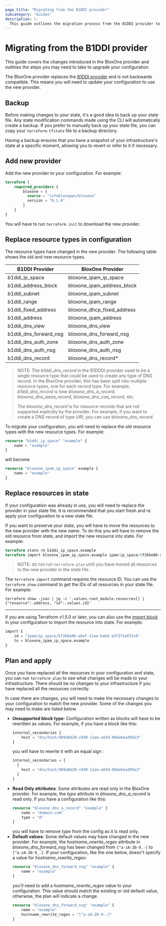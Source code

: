 ```yaml
---
page_title: "Migrating from the B1DDI provider"
subcategory: "Guides"
description: |-
  This guide outlines the migration process from the B1DDI provider to the BloxOne provider.
---
```


# Migrating from the B1DDI provider

This guide covers the changes introduced in the BloxOne provider and outlines the steps you may need to take to upgrade your configuration.

The BloxOne provider replaces the [B1DDI provider](https://registry.terraform.io/providers/infobloxopen/b1ddi/latest) and is not backwards compatible. This means you will need to update your configuration to use the new provider.

## Backup

Before making changes to your state, it's a good idea to back up your state file. Any state modification commands made using the CLI will automatically create a backup. 
If you prefer to manually back up your state file, you can copy your `terraform.tfstate` file to a backup directory.

Having a backup ensures that you have a snapshot of your infrastructure's state at a specific moment, allowing you to revert or refer to it if necessary.

## Add new provider

Add the new provider to your configuration. For example:

```terraform 
terraform {
    required_providers {
        bloxone = {
          source = "infobloxopen/bloxone"
          version = "0.1.0"
        }
    }
}
```

You will have to run `terraform init` to download the new provider.

## Replace resource types in configuration

The resource types have changed in the new provider. The following table shows the old and new resource types.

| B1DDI Provider        | BloxOne Provider           |
|-----------------------|----------------------------|
| b1ddi_ip_space        | bloxone_ipam_ip_space      |
| b1ddi_address_block   | bloxone_ipam_address_block |
| b1ddi_subnet          | bloxone_ipam_subnet        |
| b1ddi_range           | bloxone_ipam_range         |
| b1ddi_fixed_address   | bloxone_dhcp_fixed_address |
| b1ddi_address         | bloxone_ipam_address       |
| b1ddi_dns_view        | bloxone_dns_view           |
| b1ddi_dns_forward_nsg | bloxone_dns_forward_nsg    |
| b1ddi_dns_auth_zone   | bloxone_dns_auth_zone      |
| b1ddi_dns_auth_nsg    | bloxone_dns_auth_nsg       |
| b1ddi_dns_record      | bloxone_dns_record*        |

> NOTE: The _b1ddi_dns_record_ in the B1DDDI provider used to be a single resource type that could be used to create any type of DNS record. 
> In the BloxOne provider, this has been split into multiple resource types, one for each record type. 
> For example, _b1ddi_dns_record_ is now _bloxone_dns_a_record_, _bloxone_dns_aaaa_record_, _bloxone_dns_caa_record_, etc. 
> 
> The _bloxone_dns_record_ is for resource records that are not supported explicitly by the provider. For example, if you want to create a DNS record of type _URI_, you can use _bloxone_dns_record_.

To migrate your configuration, you will need to replace the old resource types with the new resource types. For example:

```terraform
resource "b1ddi_ip_space" "example" {
    name = "example"
}
```
will become
```terraform
resource "bloxone_ipam_ip_space" example {
    name = "example"
}
```

## Replace resources in state

If your configuration was already in use, you will need to replace the provider in your state file. 
It is recommended that you start fresh and re apply your configuration to a new state file.

If you want to preserve your state, you will have to move the resources to the new provider with the new name. 
To do this you will have to remove the old resource from state, and import the new resource into state. For example:

```terraform
terraform state rm b1ddi_ip_space.example
terraform import bloxone_ipam_ip_space.example ipam/ip_space/5f26be86-abef-11ee-babd-a2f371a672c6
```
> NOTE: do not run `terraform plan` until you have moved all resources to the new provider in the state file.

The `terraform import` command requires the resource ID.
You can use the `terraform show` command to get the IDs of all resources in your state file. For example:

```shell
terraform show -json | jq -c '.values.root_module.resources[] | {"resource":.address, "id":.values.id}'
```
---
If you are using Terraform v1.5.0 or later, you can also use the [import block](https://developer.hashicorp.com/terraform/language/import) in your configuration to import the resource into state. For example:

```terraform 
import {
    id = "ipam/ip_space/5f26be86-abef-11ee-babd-a2f371a672c6"
    to = bloxone_ipam_ip_space.example
}
```

## Plan and apply

Once you have replaced all the resources in your configuration and state, you can run `terraform plan` to see what changes will be made to your infrastructure.
There should be no changes to your infrastructure if you have replaced all the resources correctly.

In case there are changes, you will need to make the necessary changes to your configuration to match the new provider.
Some of the changes you may need to make are listed below.
 - **Unsupported block type**: Configuration written as blocks will have to be rewritten as values. For example, if you have a block like this:
    ```terraform
    internal_secondaries {
        host = "dns/host/989a0d20-c030-11ee-a93d-0b6e6ea305e3"
    }
    ```
    you will have to rewrite it with an equal sign :
    ```terraform
    internal_secondaries = [ 
      { 
        host = "dns/host/989a0d20-c030-11ee-a93d-0b6e6ea305e3"
      }
    ]
    ```
 - **Read Only attributes**: Some attributes are read only in the BloxOne provider. For example, the _type_ attribute in _bloxone_dns_a_record_ is read only. If you have a configuration like this:
    ```terraform
    resource "bloxone_dns_a_record" "example" {
        name = "domain.com"
        type = "A"
    }
    ```
    you will have to remove _type_ from the config as it is read only.
 - **Default values**: Some default values may have changed in the new provider. For example, the _hostname_rewrite_regex_ attribute in _bloxone_dns_forward_nsg_ has been changed from `[^a-zA-Z0-9.-]` to `[^a-zA-Z0-9_.]`. 
    If your configuration, like the one below, doesn't specify a value for _hostname_rewrite_regex_:
    ```terraform
    resource "bloxone_dns_forward_nsg" "example" {
        name = "example"
    }
    ```
    you'll need to add a _hostname_rewrite_regex_ value to your configuration. This value should match the existing or old default value, otherwise, the plan will indicate a change.
    ```terraform
    resource "bloxone_dns_forward_nsg" "example" {
        name = "example"
        hostname_rewrite_regex = "[^a-zA-Z0-9.-]"
    }
    ```
